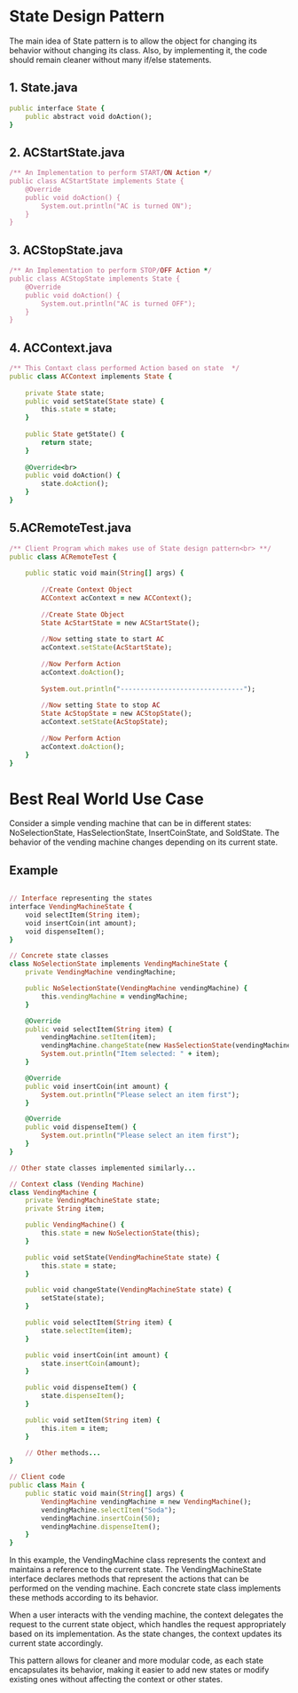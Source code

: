 # State Design Pattern
The main idea of State pattern is to allow the object for changing its behavior without changing its class. Also, by implementing it, the code should remain cleaner without many if/else statements.

## 1. State.java
```ruby
public interface State {
	public abstract void doAction();
}
```

## 2. ACStartState.java
```ruby
/** An Implementation to perform START/ON Action */
public class ACStartState implements State {
	@Override
	public void doAction() {
		System.out.println("AC is turned ON");
	}
}
```
## 3. ACStopState.java
```ruby
/** An Implementation to perform STOP/OFF Action */
public class ACStopState implements State {
	@Override
	public void doAction() {
		System.out.println("AC is turned OFF");
	}
}
```
## 4. ACContext.java

```ruby
/** This Contaxt class performed Action based on state  */ 
public class ACContext implements State {
 
	private State state;
	public void setState(State state) {
		this.state = state;
	}
	
	public State getState() {
		return state;
	}
	
	@Override<br>
	public void doAction() {
		state.doAction();
	}
}
```
## 5.ACRemoteTest.java
```ruby
/** Client Program which makes use of State design pattern<br> **/ 
public class ACRemoteTest {
 
	public static void main(String[] args) {
		 
		//Create Context Object
		ACContext acContext = new ACContext();
		
		//Create State Object
		State AcStartState = new ACStartState();
		
		//Now setting state to start AC
		acContext.setState(AcStartState);
		
		//Now Perform Action
		acContext.doAction();
		
		System.out.println("-------------------------------");
		
		//Now setting State to stop AC
		State AcStopState = new ACStopState();
		acContext.setState(AcStopState); 
		
		//Now Perform Action 
		acContext.doAction();
	}
}
```

# Best Real World Use Case

Consider a simple vending machine that can be in different states: NoSelectionState, HasSelectionState, InsertCoinState, and SoldState. The behavior of the vending machine changes depending on its current state.

## Example

```ruby

// Interface representing the states
interface VendingMachineState {
    void selectItem(String item);
    void insertCoin(int amount);
    void dispenseItem();
}

// Concrete state classes
class NoSelectionState implements VendingMachineState {
    private VendingMachine vendingMachine;

    public NoSelectionState(VendingMachine vendingMachine) {
        this.vendingMachine = vendingMachine;
    }

    @Override
    public void selectItem(String item) {
        vendingMachine.setItem(item);
        vendingMachine.changeState(new HasSelectionState(vendingMachine));
        System.out.println("Item selected: " + item);
    }

    @Override
    public void insertCoin(int amount) {
        System.out.println("Please select an item first");
    }

    @Override
    public void dispenseItem() {
        System.out.println("Please select an item first");
    }
}

// Other state classes implemented similarly...

// Context class (Vending Machine)
class VendingMachine {
    private VendingMachineState state;
    private String item;

    public VendingMachine() {
        this.state = new NoSelectionState(this);
    }

    public void setState(VendingMachineState state) {
        this.state = state;
    }

    public void changeState(VendingMachineState state) {
        setState(state);
    }

    public void selectItem(String item) {
        state.selectItem(item);
    }

    public void insertCoin(int amount) {
        state.insertCoin(amount);
    }

    public void dispenseItem() {
        state.dispenseItem();
    }

    public void setItem(String item) {
        this.item = item;
    }

    // Other methods...
}

// Client code
public class Main {
    public static void main(String[] args) {
        VendingMachine vendingMachine = new VendingMachine();
        vendingMachine.selectItem("Soda");
        vendingMachine.insertCoin(50);
        vendingMachine.dispenseItem();
    }
}

```
In this example, the VendingMachine class represents the context and maintains a reference to the current state. The VendingMachineState interface declares methods that represent the actions that can be performed on the vending machine. Each concrete state class implements these methods according to its behavior.

When a user interacts with the vending machine, the context delegates the request to the current state object, which handles the request appropriately based on its implementation. As the state changes, the context updates its current state accordingly.

This pattern allows for cleaner and more modular code, as each state encapsulates its behavior, making it easier to add new states or modify existing ones without affecting the context or other states.
